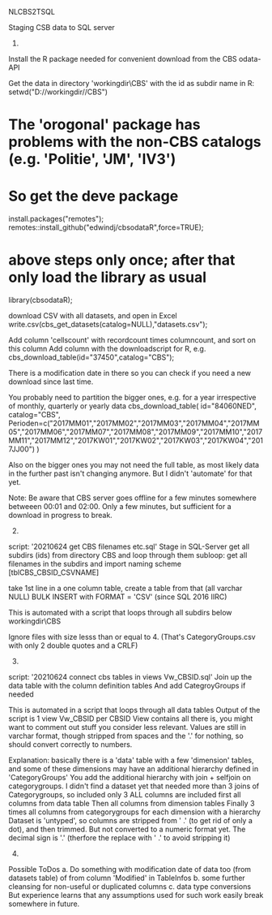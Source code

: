 NLCBS2TSQL

Staging CSB data to SQL server


1. 
Install the R package needed for convenient download from the CBS odata-API

Get the data in directory 'workingdir\CBS' with the id as subdir name
in R: 
setwd("D://workingdir//CBS")

# The 'orogonal' package has problems with the non-CBS catalogs (e.g. 'Politie', 'JM', 'IV3')
# So get the deve package
install.packages("remotes");
remotes::install_github("edwindj/cbsodataR",force=TRUE);
# above steps only once; after that only load the library as usual
library(cbsodataR);


download CSV with all datasets, and open in Excel
write.csv(cbs_get_datasets(catalog=NULL),"datasets.csv");

Add column 'cellscount' with recordcount times columncount, and sort on this column
Add column with the downloadscript for R, e.g. cbs_download_table(id="37450",catalog="CBS");

There is a modification date in there so you can check if you need a new download since last time.

You probably need to partition the bigger ones, e.g. for a year irrespective of monthly, quarterly or yearly data
cbs_download_table(
id="84060NED",
catalog="CBS",
Perioden=c("2017MM01","2017MM02","2017MM03","2017MM04","2017MM05","2017MM06","2017MM07","2017MM08","2017MM09","2017MM10","2017MM11","2017MM12","2017KW01","2017KW02","2017KW03","2017KW04","2017JJ00")
)



Also on the bigger ones you may not need the full table, as most likely data in the further past isn't changing anymore.
But I didn't 'automate' for that yet.

Note: 
Be aware that CBS server goes offline for a few minutes somewhere betweeen 00:01 and 02:00.
Only a few minutes, but sufficient for a download in progress to break.


2.
script: '20210624 get CBS filenames etc.sql'
Stage in SQL-Server
get all subdirs (ids) from directory CBS and loop through them
subloop: get all filenames in the subdirs and import
naming scheme [tblCBS_CBSID_CSVNAME]

take 1st line in a one column table, create a table from that (all varchar NULL)
BULK INSERT with FORMAT = 'CSV' (since SQL 2016 IIRC)

This is automated with a script that loops through all subdirs below workingdir\CBS

Ignore files with size lesss than or equal to 4. (That's CategoryGroups.csv with only 2 double quotes and a CRLF)

3.
script: '20210624 connect cbs tables in views Vw_CBSID.sql'
Join up the data table with the column definition tables
And add CategroyGroups if needed

This is automated in a script that loops through all data tables
Output of the script is 1 view Vw_CBSID per CBSID
View contains all there is, you might want to comment out stuff you consider less relevant.
Values are still in varchar format, though stripped from spaces and the '.' for nothing, so should convert correctly to numbers.

Explanation:
basically there is a 'data' table with a few 'dimension' tables, and some of these dimensions may have an additional hierarchy defined in 'CategoryGroups'
You add the additional hierarchy with join + selfjoin on categorygroups.
I didn't find a dataset yet that needed more than 3 joins of Categorygroups, so included only 3
ALL columns are included
first all columns from data table
Then all columns from dimension tables
Finally 3 times all columns from categorygroups for each dimension with a hierarchy
Dataset is 'untyped', so columns are stripped from ' .' (to get rid of only a dot), and then trimmed.
But not converted to a numeric format yet.
The decimal sign is '.' (therfore the replace with ' .' to avoid stripping it)


4.
Possible ToDos
a. Do something with modification date of data too (from datasets table) of from column 'Modified' in TableInfos
b. some further cleansing for non-useful or duplicated columns
c. data type conversions
But experience learns that any assumptions used for such work easily break somewhere in future.


